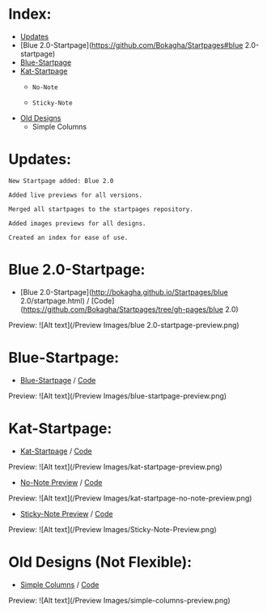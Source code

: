 Index:
=============
- [Updates](https://github.com/Bokagha/Startpages#updates)
- [Blue 2.0-Startpage](https://github.com/Bokagha/Startpages#blue 2.0-startpage)
- [Blue-Startpage](https://github.com/Bokagha/Startpages#blue-startpage)
- [Kat-Startpage](https://github.com/Bokagha/Startpages#kat-startpage)
  - 	No-Note
  - 	Sticky-Note
- [Old Designs](https://github.com/Bokagha/Startpages/blob/master/README.md#old-designs-not-flexible)
  -  Simple Columns


Updates:
=============
    New Startpage added: Blue 2.0

  	Added live previews for all versions.
  	
  	Merged all startpages to the startpages repository.
  	
  	Added images previews for all designs.
  	
  	Created an index for ease of use.
  	
  	

Blue 2.0-Startpage:
=============

- [Blue 2.0-Startpage](http://bokagha.github.io/Startpages/blue 2.0/startpage.html)
/  [Code](https://github.com/Bokagha/Startpages/tree/gh-pages/blue 2.0) 

Preview: 
![Alt text](/Preview Images/blue 2.0-startpage-preview.png)

Blue-Startpage:
=============

- [Blue-Startpage](http://bokagha.github.io/Startpages/blue/startpage.html)
/  [Code](https://github.com/Bokagha/Startpages/tree/gh-pages/blue) 

Preview: 
![Alt text](/Preview Images/blue-startpage-preview.png)

Kat-Startpage:
=============
- [Kat-Startpage](http://bokagha.github.io/Startpages/kat-startpage/startpage.html)
/  [Code](https://github.com/Bokagha/Startpages/tree/gh-pages/kat-startpage)

Preview: 
![Alt text](/Preview Images/kat-startpage-preview.png)

- [No-Note Preview](http://bokagha.github.io/Startpages/no-note/startpage.html)
/  [Code](https://github.com/Bokagha/Startpages/tree/gh-pages/no-note)

Preview: 
![Alt text](/Preview Images/kat-startpage-no-note-preview.png)

- [Sticky-Note Preview](http://bokagha.github.io/Startpages/sticky-note/stickynote.html)
/  [Code](https://github.com/Bokagha/Startpages/tree/gh-pages/sticky-note)

Preview: 
![Alt text](/Preview Images/Sticky-Note-Preview.png)

Old Designs (Not Flexible):
=============
- [Simple Columns](http://bokagha.github.io/Startpages/simple/startpage.html)
/  [Code](https://github.com/Bokagha/Startpages/tree/gh-pages/simple) 

Preview: 
![Alt text](/Preview Images/simple-columns-preview.png)

